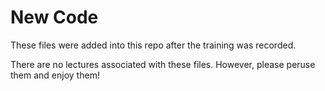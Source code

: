 # New Code

These files were added into this repo after the training was recorded.

There are no lectures associated with these files. However, please peruse them and enjoy them!
